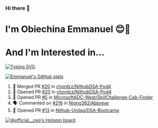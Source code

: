 ### Hi there 👋
# I'm Obiechina Emmanuel 😊🚀
# And I'm Interested in...
[![Typing SVG](https://readme-typing-svg.herokuapp.com?font=Sherif&size=40&pause=900&color=305042&center=true&vCenter=true&width=1000&height=100&lines=DevOps;Technical+Writing;Teaching+kids+tech)](https://git.io/typing-svg)
<!-- 
- 💼 I’m currently working as a Software Developer Intern at NITDA Unilag.
- 🌱 I’m currently learning AWS
- 👯 I’m looking to collaborate on Open source projects
- 📫 How to reach me: Drop a mail to emmanuelobiechina8@gmail.com -->
<!-- - ⚡ Checkout my portfolio: [My_portfolio](https://www.my-portfolio.netlify.app) -->
<!--
**chibuike-19/chibuike-19** is a ✨ _special_ ✨ repository because its `README.md` (this file) appears on your GitHub profile.

Here are some ideas to get you started

- 🔭 I’m currently working on ...
- 🌱 I’m currently learning ..
- 👯 I’m looking to collaborate on ..
- 🤔 I’m looking for help with ...
- 💬 Ask me about ...
- 📫 How to reach me: ..
- 😄 Pronouns: ...
- ⚡ Fun fact: ...
-->
[![Emmanuel's GitHub stats](https://github-readme-stats.vercel.app/api?username=Chibuike-19&hide=stars&show_icons=true&theme=radical)](https://github.com/anuraghazra/github-readme-stats)
<!--START_SECTION:activity-->
1. 🎉 Merged PR [#20](https://github.com/chordzz/NithubDSA-Pod4/pull/20) in [chordzz/NithubDSA-Pod4](https://github.com/chordzz/NithubDSA-Pod4)
2. 💪 Opened PR [#20](https://github.com/chordzz/NithubDSA-Pod4/pull/20) in [chordzz/NithubDSA-Pod4](https://github.com/chordzz/NithubDSA-Pod4)
3. 💪 Opened PR [#5](https://github.com/MicrosoftADC-West/SkillChallenge-Cab-Finder/pull/5) in [MicrosoftADC-West/SkillChallenge-Cab-Finder](https://github.com/MicrosoftADC-West/SkillChallenge-Cab-Finder)
4. 🗣 Commented on [#216](https://github.com/Njong392/Abbreve/issues/216) in [Njong392/Abbreve](https://github.com/Njong392/Abbreve)
5. 💪 Opened PR [#13](https://github.com/Nithub-Unilag/DSA-Bootcamp/pull/13) in [Nithub-Unilag/DSA-Bootcamp](https://github.com/Nithub-Unilag/DSA-Bootcamp)
<!--END_SECTION:activity-->
<!--[![Top Langs](https://github-readme-stats.vercel.app/api/top-langs/?username=Chibuike-19&layout=compact)](https://github.com/anuraghazra/github-readme-stats)-->
[![@official__ceo's Holopin board](https://holopin.io/api/user/board?user=official__ceo)](https://holopin.io/@official__ceo)




